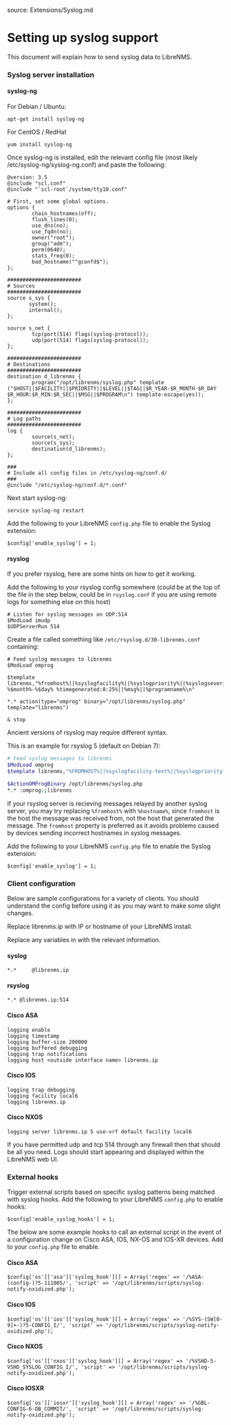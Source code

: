 source: Extensions/Syslog.md
# Setting up syslog support

This document will explain how to send syslog data to LibreNMS.

### Syslog server installation

#### syslog-ng

For Debian / Ubuntu:
```ssh
apt-get install syslog-ng
```

For CentOS / RedHat
```ssh
yum install syslog-ng
```

Once syslog-ng is installed, edit the relevant config file (most likely /etc/syslog-ng/syslog-ng.conf) and paste the following:

```ssh
@version: 3.5
@include "scl.conf"
@include "`scl-root`/system/tty10.conf"

# First, set some global options.
options {
        chain_hostnames(off);
        flush_lines(0);
        use_dns(no);
        use_fqdn(no);
        owner("root");
        group("adm");
        perm(0640);
        stats_freq(0);
        bad_hostname("^gconfd$");
};

########################
# Sources
########################
source s_sys {
       system();
       internal();
};

source s_net {
        tcp(port(514) flags(syslog-protocol));
        udp(port(514) flags(syslog-protocol));
};

########################
# Destinations
########################
destination d_librenms {
        program("/opt/librenms/syslog.php" template ("$HOST||$FACILITY||$PRIORITY||$LEVEL||$TAG||$R_YEAR-$R_MONTH-$R_DAY $R_HOUR:$R_MIN:$R_SEC||$MSG||$PROGRAM\n") template-escape(yes));
};

########################
# Log paths
########################
log {
        source(s_net);
        source(s_sys);
        destination(d_librenms);
};

###
# Include all config files in /etc/syslog-ng/conf.d/
###
@include "/etc/syslog-ng/conf.d/*.conf"
```

Next start syslog-ng:

```ssh
service syslog-ng restart
```

Add the following to your LibreNMS `config.php` file to enable the Syslog extension:

```ssh
$config['enable_syslog'] = 1;
```

#### rsyslog

If you prefer rsyslog, here are some hints on how to get it working.

Add the following to your rsyslog config somewhere (could be at the top of the file in the step below, could be in `rsyslog.conf` if you are using remote logs for something else on this host)

```ssh
# Listen for syslog messages on UDP:514
$ModLoad imudp
$UDPServerRun 514
```

Create a file called something like `/etc/rsyslog.d/30-librenms.conf` containing:

```ssh
# Feed syslog messages to librenms
$ModLoad omprog

$template librenms,"%fromhost%||%syslogfacility%||%syslogpriority%||%syslogseverity%||%syslogtag%||%$year%-%$month%-%$day% %timegenerated:8:25%||%msg%||%programname%\n"

*.* action(type="omprog" binary="/opt/librenms/syslog.php" template="librenms")

& stop

```

Ancient versions of rsyslog may require different syntax.

This is an example for rsyslog 5 (default on Debian 7):
```bash
# Feed syslog messages to librenms
$ModLoad omprog
$template librenms,"%FROMHOST%||%syslogfacility-text%||%syslogpriority-text%||%syslogseverity%||%syslogtag%||%$YEAR%-%$MONTH%-%$DAY% %timegenerated:8:25%||%msg%||%programname%\n"

$ActionOMProgBinary /opt/librenms/syslog.php
*.* :omprog:;librenms
```

If your rsyslog server is recieving messages relayed by another syslog server, you may try replacing `%fromhost%` with `%hostname%`, since `fromhost` is the host the message was received from, not the host that generated the message.  The `fromhost` property is preferred as it avoids problems caused by devices sending incorrect hostnames in syslog messages.

Add the following to your LibreNMS `config.php` file to enable the Syslog extension:

```ssh
$config['enable_syslog'] = 1;
```

### Client configuration

Below are sample configurations for a variety of clients. You should understand the config before using it as you may want to make some slight changes.

Replace librenms.ip with IP or hostname of your LibreNMS install.

Replace any variables in <brackets> with the relevant information.

#### syslog
```config
*.*     @librenms.ip
```

#### rsyslog
```config
*.* @librenms.ip:514
```

#### Cisco ASA
```config
logging enable
logging timestamp
logging buffer-size 200000
logging buffered debugging
logging trap notifications
logging host <outside interface name> librenms.ip
```

#### Cisco IOS
```config
logging trap debugging
logging facility local6
logging librenms.ip
```

#### Cisco NXOS
```config
logging server librenms.ip 5 use-vrf default facility local6
```

If you have permitted udp and tcp 514 through any firewall then that should be all you need. Logs should start appearing and displayed within the LibreNMS web UI.

### External hooks

Trigger external scripts based on specific syslog patterns being matched with syslog hooks. Add the following to your LibreNMS `config.php` to enable hooks:

```ssh
$config['enable_syslog_hooks'] = 1;
```

The below are some example hooks to call an external script in the event of a configuration change on Cisco ASA, IOS, NX-OS and IOS-XR devices. Add to your `config.php` file to enable.

#### Cisco ASA
```ssh
$config['os']['asa']['syslog_hook'][] = Array('regex' => '/%ASA-(config-)?5-111005/', 'script' => '/opt/librenms/scripts/syslog-notify-oxidized.php');
```

#### Cisco IOS
```ssh
$config['os']['ios']['syslog_hook'][] = Array('regex' => '/%SYS-(SW[0-9]+-)?5-CONFIG_I/', 'script' => '/opt/librenms/scripts/syslog-notify-oxidized.php');
```

#### Cisco NXOS
```ssh
$config['os']['nxos']['syslog_hook'][] = Array('regex' => '/%VSHD-5-VSHD_SYSLOG_CONFIG_I/', 'script' => '/opt/librenms/scripts/syslog-notify-oxidized.php');
```

#### Cisco IOSXR
```ssh
$config['os']['iosxr']['syslog_hook'][] = Array('regex' => '/%GBL-CONFIG-6-DB_COMMIT/', 'script' => '/opt/librenms/scripts/syslog-notify-oxidized.php');
```
